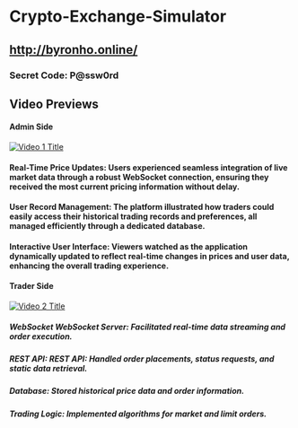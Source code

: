 # Crypto-Exchange-Simulator
## http://byronho.online/
### Secret Code: P@ssw0rd
## Video Previews
#### Admin Side

[![Video 1 Title](https://img.youtube.com/vi/J6oYHpuUuzw/0.jpg)](https://www.youtube.com/watch?v=J6oYHpuUuzw)

#### Real-Time Price Updates: Users experienced seamless integration of live market data through a robust WebSocket connection, ensuring they received the most current pricing information without delay.
#### User Record Management: The platform illustrated how traders could easily access their historical trading records and preferences, all managed efficiently through a dedicated database.
#### Interactive User Interface: Viewers watched as the application dynamically updated to reflect real-time changes in prices and user data, enhancing the overall trading experience.

#### Trader Side

[![Video 2 Title](https://img.youtube.com/vi/aN5iXE8GX5g/0.jpg)](https://www.youtube.com/watch?v=aN5iXE8GX5g)

##### WebSocket WebSocket Server: Facilitated real-time data streaming and order execution.
##### REST API: REST API: Handled order placements, status requests, and static data retrieval.
##### Database: Stored historical price data and order information.
##### Trading Logic: Implemented algorithms for market and limit orders.
